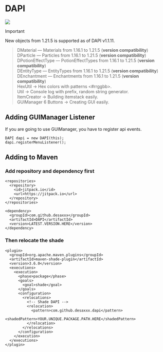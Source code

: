 # DAPI
[![](https://jitpack.io/v/desaxxx/DAPI.svg)](https://jitpack.io/#desaxxx/DAPI)

>[!IMPORTANT]
> New objects from 1.21.5 is supported as of DAPI v1.1.11.

> DMaterial — Materials from 1.16.1 to 1.21.5 (**version compatibility**)\
> DParticle — Particles from 1.16.1 to 1.21.5 (**version compatibility**)\
> DPotionEffectType — PotionEffectTypes from 1.16.1 to 1.21.5 (**version compatibility**)\
> DEntityType — EntityTypes from 1.16.1 to 1.21.5 (**version compatibility**)\
> DEnchantment — Enchantments from 1.16.1 to 1.21.5 (**version compatibility**)\
> HexUtil -> Hex colors with patterns <#rrggbb>.\
> Util -> Console log with prefix, random string generator.\
> ItemCreator -> Building itemstack easily.\
> GUIManager 6 Buttons -> Creating GUI easily.

## Adding GUIManager Listener
If you are going to use GUIManager, you have to register api events.
```
DAPI dapi = new DAPI(this);
dapi.registerMenuListener();
```
## Adding to Maven
### Add repository and dependency first
```
<repositories>
  <repository>
    <id>jitpack.io</id>
    <url>https://jitpack.io</url>
  </repository>
</repositories>

<dependency>
  <groupId>com.github.desaxxx</groupId>
  <artifactId>DAPI</artifactId>
  <version>LATEST.VERSION.HERE</version>
</dependency>
```

### Then relocate the shade
```
<plugin>
  <groupId>org.apache.maven.plugins</groupId>
  <artifactId>maven-shade-plugin</artifactId>
  <version>3.6.0</version>
  <executions>
    <execution>
      <phase>package</phase>
      <goals>
        <goal>shade</goal>
      </goals>
      <configuration>
        <relocations>
          <!-- Shade DAPI -->
          <relocation>
            <pattern>com.github.desaxxx.dapi</pattern>
            <shadedPattern>YOUR.UNIQUE.PACKAGE.PATH.HERE</shadedPattern>
          </relocation>
        </relocations>
      </configuration>
    </execution>
  </executions>
</plugin>
```
